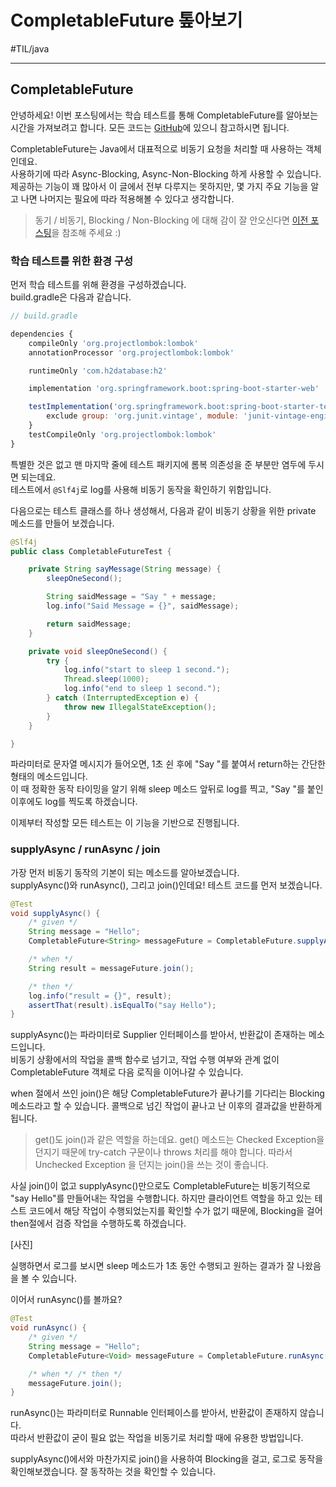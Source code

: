 # CompletableFuture 톺아보기
#TIL/java

---

## CompletableFuture

안녕하세요! 이번 포스팅에서는 학습 테스트를 통해 CompletableFuture를 알아보는 시간을 가져보려고 합니다.
모든 코드는 [GitHub](https://github.com/wbluke/playground)에 있으니 참고하시면 됩니다.  

CompletableFuture는 Java에서 대표적으로 비동기 요청을 처리할 때 사용하는 객체인데요.  
사용하기에 따라 Async-Blocking, Async-Non-Blocking 하게 사용할 수 있습니다.  
제공하는 기능이 꽤 많아서 이 글에서 전부 다루지는 못하지만, 몇 가지 주요 기능을 알고 나면 나머지는 필요에 따라 적용해볼 수 있다고 생각합니다.  

> 동기 / 비동기, Blocking / Non-Blocking 에 대해 감이 잘 안오신다면 [이전 포스팅](https://wbluke.tistory.com/49)을 참조해 주세요 :)

### 학습 테스트를 위한 환경 구성

먼저 학습 테스트를 위해 환경을 구성하겠습니다.  
build.gradle은 다음과 같습니다.  

```js
// build.gradle

dependencies {
    compileOnly 'org.projectlombok:lombok'
    annotationProcessor 'org.projectlombok:lombok'

    runtimeOnly 'com.h2database:h2'

    implementation 'org.springframework.boot:spring-boot-starter-web'

    testImplementation('org.springframework.boot:spring-boot-starter-test') {
        exclude group: 'org.junit.vintage', module: 'junit-vintage-engine'
    }
    testCompileOnly 'org.projectlombok:lombok'
}
```

특별한 것은 없고 맨 마지막 줄에 테스트 패키지에 롬복 의존성을 준 부분만 염두에 두시면 되는데요.  
테스트에서 `@Slf4j`로 log를 사용해 비동기 동작을 확인하기 위함입니다.  

다음으로는 테스트 클래스를 하나 생성해서, 다음과 같이 비동기 상황을 위한 private 메소드를 만들어 보겠습니다.  

```java
@Slf4j
public class CompletableFutureTest {

    private String sayMessage(String message) {
        sleepOneSecond();

        String saidMessage = "Say " + message;
        log.info("Said Message = {}", saidMessage);

        return saidMessage;
    }

    private void sleepOneSecond() {
        try {
            log.info("start to sleep 1 second.");
            Thread.sleep(1000);
            log.info("end to sleep 1 second.");
        } catch (InterruptedException e) {
            throw new IllegalStateException();
        }
    }

}
```

파라미터로 문자열 메시지가 들어오면, 1초 쉰 후에 "Say "를 붙여서 return하는 간단한 형태의 메소드입니다.  
이 때 정확한 동작 타이밍을 알기 위해 sleep 메소드 앞뒤로 log를 찍고, "Say "를 붙인 이후에도 log를 찍도록 하겠습니다.  

이제부터 작성할 모든 테스트는 이 기능을 기반으로 진행됩니다.  

### supplyAsync / runAsync / join

가장 먼저 비동기 동작의 기본이 되는 메소드를 알아보겠습니다.  
supplyAsync()와 runAsync(), 그리고 join()인데요!
테스트 코드를 먼저 보겠습니다.  

```java
@Test
void supplyAsync() {
    /* given */
    String message = "Hello";
    CompletableFuture<String> messageFuture = CompletableFuture.supplyAsync(() -> sayMessage(message));

    /* when */
    String result = messageFuture.join();

    /* then */
    log.info("result = {}", result);
    assertThat(result).isEqualTo("say Hello");
}
```

supplyAsync()는 파라미터로 Supplier 인터페이스를 받아서, 반환값이 존재하는 메소드입니다.  
비동기 상황에서의 작업을 콜백 함수로 넘기고, 작업 수행 여부와 관계 없이 CompletableFuture 객체로 다음 로직을 이어나갈 수 있습니다.  

when 절에서 쓰인 join()은 해당 CompletableFuture가 끝나기를 기다리는 Blocking 메소드라고 할 수 있습니다.
콜백으로 넘긴 작업이 끝나고 난 이후의 결과값을 반환하게 됩니다.  

> get()도 join()과 같은 역할을 하는데요.
> get() 메소드는 Checked Exception을 던지기 때문에 try-catch 구문이나 throws 처리를 해야 합니다.
> 따라서 Unchecked Exception 을 던지는 join()을 쓰는 것이 좋습니다.

사실 join()이 없고 supplyAsync()만으로도 CompletableFuture는 비동기적으로 "say Hello"를 만들어내는 작업을 수행합니다.
하지만 클라이언트 역할을 하고 있는 테스트 코드에서 해당 작업이 수행되었는지를 확인할 수가 없기 때문에, Blocking을 걸어 then절에서 검증 작업을 수행하도록 하겠습니다.  

[사진]

실행하면서 로그를 보시면 sleep 메소드가 1초 동안 수행되고 원하는 결과가 잘 나왔음을 볼 수 있습니다.

이어서 runAsync()를 볼까요?

```java
@Test
void runAsync() {
    /* given */
    String message = "Hello";
    CompletableFuture<Void> messageFuture = CompletableFuture.runAsync(() -> sayMessage(message));

    /* when */ /* then */
    messageFuture.join();
}
```

runAsync()는 파라미터로 Runnable 인터페이스를 받아서, 반환값이 존재하지 않습니다.  
따라서 반환값이 굳이 필요 없는 작업을 비동기로 처리할 때에 유용한 방법입니다.  

supplyAsync()에서와 마찬가지로 join()을 사용하여 Blocking을 걸고, 로그로 동작을 확인해보겠습니다.
잘 동작하는 것을 확인할 수 있습니다.



















